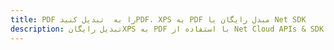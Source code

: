 ---title: PDF را به  تبدیل کنیدPDF، XPS به PDF مبدل رایگان یا Net SDKdescription: تبدیل رایگانXPS به PDF با استفاده از Net Cloud APIs & SDK همچنین اسناد PDF را در Cloud ایجاد، ویرایش و رندر کنید.---